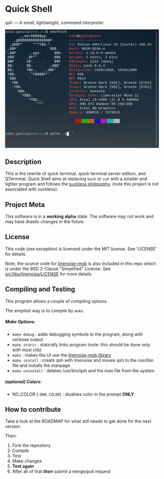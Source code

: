 Quick Shell
==============
qsh — _A small, lightweight, command interpreter_

![screen shot](https://github.com/mckenney5/qsh/raw/master/sc.png)

## Description
This is the rewrite of quick terminal, quick terminal server edition, and QTerminal. 
Quick Shell aims at replacing `bash` or `zsh` with a smaller and lighter program and follows
the [suckless philosophy](https://suckless.org/philosophy/). (note this project is not
associated with suckless).

## Project Meta
This software is in a **working alpha** state.
The software may not work and may have drastic changes in the future.

## License
This code (see exception) is licensed under the MIT license. See 'LICENSE' for details. 

Note, the source code for [linenoise-mob](https://github.com/rain-1/linenoise-mob) is also 
included in this repo which is under the BSD 2-Clause "Simplified" License. 
See [src/libs/linenoise/LICENSE](https://raw.githubusercontent.com/mckenney5/qsh/master/src/libs/linenoise/LICENSE) 
for more details.

## Compiling and Testing
This program allows a couple of compiling options.

The simplest way is to compile by `make`

##### Make Options:
* `make debug`		: adds debugging symbols to the program, along with verbose output
* `make static`		: statically links program (note: this should be done only with musl clib)
* `make`		: makes the UI use the [linenoise-mob library](https://github.com/rain-1/linenoise-mob)
* `make install`	: creats qsh with linenoise and moves qsh to the /usr/bin file and installs the manpage
* `make uninstall`	: deletes /usr/bin/qsh and the man file from the system

##### (optional) Colors:
* NO_COLOR (`-DNO_COLOR`)	: disables color in the prompt **ONLY**

## How to contribute
Take a look at the ROADMAP for what still needs to get done for the next version.

Then:
1. Fork the repository
2. Compile
3. Test
4. Make changes
5. **Test again**
6. After all of that **_then_** submit a merge/pull request

